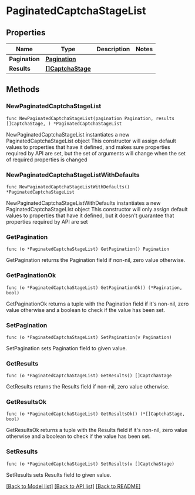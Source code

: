 # PaginatedCaptchaStageList

## Properties

Name | Type | Description | Notes
------------ | ------------- | ------------- | -------------
**Pagination** | [**Pagination**](Pagination.md) |  | 
**Results** | [**[]CaptchaStage**](CaptchaStage.md) |  | 

## Methods

### NewPaginatedCaptchaStageList

`func NewPaginatedCaptchaStageList(pagination Pagination, results []CaptchaStage, ) *PaginatedCaptchaStageList`

NewPaginatedCaptchaStageList instantiates a new PaginatedCaptchaStageList object
This constructor will assign default values to properties that have it defined,
and makes sure properties required by API are set, but the set of arguments
will change when the set of required properties is changed

### NewPaginatedCaptchaStageListWithDefaults

`func NewPaginatedCaptchaStageListWithDefaults() *PaginatedCaptchaStageList`

NewPaginatedCaptchaStageListWithDefaults instantiates a new PaginatedCaptchaStageList object
This constructor will only assign default values to properties that have it defined,
but it doesn't guarantee that properties required by API are set

### GetPagination

`func (o *PaginatedCaptchaStageList) GetPagination() Pagination`

GetPagination returns the Pagination field if non-nil, zero value otherwise.

### GetPaginationOk

`func (o *PaginatedCaptchaStageList) GetPaginationOk() (*Pagination, bool)`

GetPaginationOk returns a tuple with the Pagination field if it's non-nil, zero value otherwise
and a boolean to check if the value has been set.

### SetPagination

`func (o *PaginatedCaptchaStageList) SetPagination(v Pagination)`

SetPagination sets Pagination field to given value.


### GetResults

`func (o *PaginatedCaptchaStageList) GetResults() []CaptchaStage`

GetResults returns the Results field if non-nil, zero value otherwise.

### GetResultsOk

`func (o *PaginatedCaptchaStageList) GetResultsOk() (*[]CaptchaStage, bool)`

GetResultsOk returns a tuple with the Results field if it's non-nil, zero value otherwise
and a boolean to check if the value has been set.

### SetResults

`func (o *PaginatedCaptchaStageList) SetResults(v []CaptchaStage)`

SetResults sets Results field to given value.



[[Back to Model list]](../README.md#documentation-for-models) [[Back to API list]](../README.md#documentation-for-api-endpoints) [[Back to README]](../README.md)


